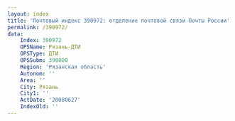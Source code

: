 ```yaml
---
layout: index
title: 'Почтовый индекс 390972: отделение почтовой связи Почты России'
permalink: /390972/
data:
    Index: 390972
    OPSName: Рязань-ДТИ
    OPSType: ДТИ
    OPSSubm: 390000
    Region: 'Рязанская область'
    Autonom: ''
    Area: ''
    City: Рязань
    City1: ''
    ActDate: '20080627'
    IndexOld: ''
---
```

